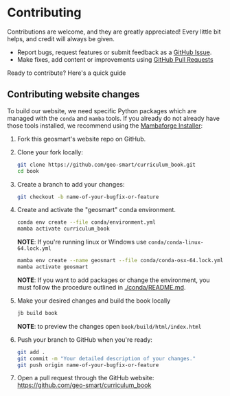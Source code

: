 # Contributing

Contributions are welcome, and they are greatly appreciated! Every little bit
helps, and credit will always be given.

- Report bugs, request features or submit feedback as a [GitHub Issue](https://docs.github.com/en/issues/tracking-your-work-with-issues/about-issues).
- Make fixes, add content or improvements using [GitHub Pull Requests](https://docs.github.com/en/github/collaborating-with-issues-and-pull-requests/about-pull-requests)

Ready to contribute? Here's a quick guide


## Contributing website changes

To build our website, we need specific Python packages which are managed with the `conda` and `mamba` tools. If you already do not already have those tools installed, we recommend using the [Mambaforge Installer](https://github.com/conda-forge/miniforge#mambaforge):


1. Fork this geosmart's website repo on GitHub.

1. Clone your fork locally:

    ```sh
    git clone https://github.com/geo-smart/curriculum_book.git
    cd book
    ```

1. Create a branch to add your changes:

    ```sh
    git checkout -b name-of-your-bugfix-or-feature
    ```

1. Create and activate the "geosmart" conda environment.
    ```sh
    conda env create --file conda/environment.yml
    mamba activate curriculum_book
    ```

   __NOTE__: If you're running linux or Windows use `conda/conda-linux-64.lock.yml`
    ```sh
    mamba env create --name geosmart --file conda/conda-osx-64.lock.yml
    mamba activate geosmart
    ```
   __NOTE__: If you want to add packages or change the environment,
    you must follow the procedure outlined in [./conda/README.md](./conda/README.md).

1. Make your desired changes and build the book locally

    ```sh
    jb build book
    ```
   __NOTE__: to preview the changes open `book/build/html/index.html`

1. Push your branch to GitHub when you're ready:

    ```sh
    git add .
    git commit -m "Your detailed description of your changes."
    git push origin name-of-your-bugfix-or-feature
    ```

1. Open a pull request through the GitHub website: https://github.com/geo-smart/curriculum_book
